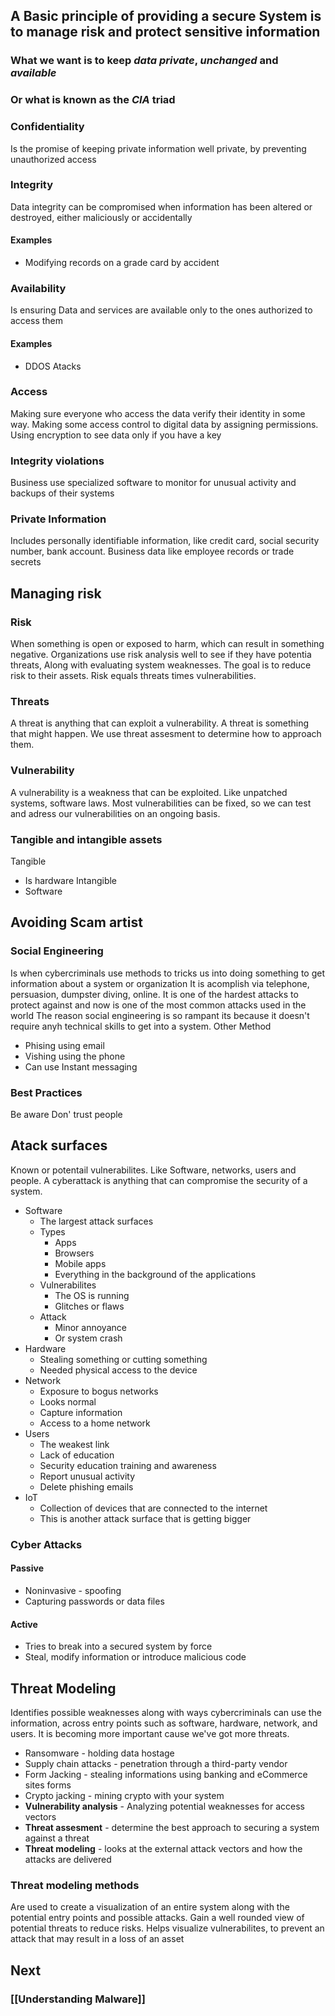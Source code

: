 ## A Basic principle of providing a secure System is to manage risk and protect sensitive information
### What we want is to keep *data private*, *unchanged* and *available*
### Or what is known as the *CIA* triad
### Confidentiality
Is the promise of keeping private information well private, by preventing unauthorized access
### Integrity
Data integrity can be compromised when  information has been altered or destroyed, either maliciously or accidentally
#### Examples
- Modifying records on a grade card by accident
### Availability
Is ensuring Data  and services are available only to the ones authorized to access them
#### Examples
- DDOS Atacks
### Access
Making sure everyone who access the data verify their identity in some way.
Making some access control to digital data by assigning permissions.
Using encryption to see data only if you have a key
### Integrity violations
Business use specialized software to monitor for unusual activity and backups of their systems 
### Private Information
Includes personally identifiable information, like credit card, social security number, bank account. Business data like employee records or trade secrets

## Managing risk
### Risk
When something is open or exposed to harm, which can result in something negative.
Organizations use risk analysis well to see if they have potentia threats, Along with evaluating system weaknesses.
The goal is to reduce risk to their assets.
Risk equals threats times vulnerabilities.
### Threats
A threat is anything that can exploit a vulnerability.
A threat is something that might happen.
We use threat assesment to determine how to approach them.
### Vulnerability
A vulnerability is a weakness that can be exploited.
Like unpatched systems, software laws.
Most vulnerabilities can be fixed, so we can test and adress our vulnerabilities on an ongoing basis.
### Tangible and intangible assets
Tangible
- Is hardware
Intangible
- Software
## Avoiding Scam artist
### Social Engineering
Is when cybercriminals use methods to tricks us into doing something to get information about a system or organization
It is acomplish via telephone, persuasion, dumpster diving, online.
It is one of the hardest attacks to protect against and now is one of the most common attacks used in the world
The reason social engineering is so rampant its because it doesn't require anyh technical skills to get into a system.
Other Method
-	Phising using email
-	Vishing using the phone
-	Can use Instant messaging
### Best Practices
Be aware
Don' trust people
## Atack surfaces
Known or potentail vulnerabilites.
Like Software, networks, users and people.
A cyberattack is anything that can compromise the security of a system.
- Software
	- The largest attack surfaces
	- Types
		- Apps
		- Browsers
		- Mobile apps
		- Everything in the background of the applications
	- Vulnerabilites
		-  The OS is running
		-  Glitches or flaws
	- Attack
		-  Minor annoyance
		-  Or system crash
- Hardware
	- Stealing something or cutting something
	-  Needed physical access to the device
- Network
	- Exposure to bogus networks
	- Looks normal
	- Capture information
	- Access to a home network
- Users
	- The weakest link
	- Lack of education
	- Security education training and awareness
	- Report unusual activity
	- Delete phishing emails  
- IoT
	- Collection of devices that are connected to the internet
	- This is another attack surface that is getting bigger
### Cyber Attacks
#### Passive
- Noninvasive - spoofing
- Capturing passwords or data files
#### Active
- Tries to break into a secured system by force
- Steal, modify information or introduce malicious code
## Threat Modeling
Identifies possible weaknesses along with ways cybercriminals can use the information, across entry points such as software, hardware, network, and users.
It is becoming more important cause we've got more threats.
- Ransomware - holding data hostage
- Supply chain attacks - penetration through a third-party vendor
- Form Jacking - stealing informations using banking and eCommerce sites forms
- Crypto jacking - mining crypto with your system
- **Vulnerability analysis** - Analyzing potential weaknesses for access vectors
- **Threat assesment** - determine the best approach to securing a system against a threat
- **Threat modeling** - looks at the external attack vectors and how the attacks are delivered
### Threat modeling methods
Are used to create a visualization of an entire system along with the potential entry points and possible attacks.
Gain a well rounded view of potential threats to reduce risks.
Helps visualize vulnerabilites, to prevent an attack that may result in a loss of an asset

## Next
### [[Understanding Malware]]